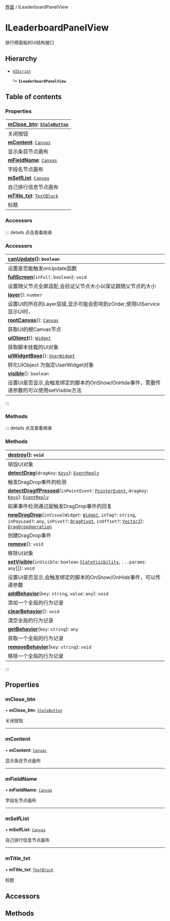 [界面](../groups/Extension.界面.md) / ILeaderboardPanelView

# ILeaderboardPanelView <Badge type="tip" text="Interface" /> <Score text="ILeaderboardPanelView" />

排行榜面板的UI结构接口

## Hierarchy

- [`UIScript`](../classes/mw.UIScript.md)

  ↳ **`ILeaderboardPanelView`**

## Table of contents

### Properties <Score text="Properties" /> 
| **[mClose\_btn](mwext.ILeaderboardPanelView.md#mclose_btn)**: [`StaleButton`](../classes/mw.StaleButton.md)  |
| :-----|
| 关闭按钮|
| **[mContent](mwext.ILeaderboardPanelView.md#mcontent)**: [`Canvas`](../classes/mw.Canvas.md)  |
| 显示条目节点画布|
| **[mFieldName](mwext.ILeaderboardPanelView.md#mfieldname)**: [`Canvas`](../classes/mw.Canvas.md)  |
| 字段名节点画布|
| **[mSelfList](mwext.ILeaderboardPanelView.md#mselflist)**: [`Canvas`](../classes/mw.Canvas.md)  |
| 自己排行信息节点画布|
| **[mTitle\_txt](mwext.ILeaderboardPanelView.md#mtitle_txt)**: [`TextBlock`](../classes/mw.TextBlock.md)  |
| 标题|

### Accessors <Score text="Accessors" /> 


::: details 点击查看继承
### Accessors <Score text="Accessors" /> 
| **[canUpdate](mw.UIScript.md#canupdate)**(): `boolean` <Badge type="tip" text="client" />  |
| :-----|
| 设置是否能触发onUpdate函数|
| **[fullScreen](mw.UIScript.md#fullscreen)**(`inFull`: `boolean`): `void` <Badge type="tip" text="client" />  |
| 设置随父节点全屏适配,会验证父节点大小以保证跟随父节点的大小|
| **[layer](mw.UIScript.md#layer)**(): `number` <Badge type="tip" text="client" />  |
| 设置UI的所在的Layer层级,显示可能会影响到zOrder,使用UIService显示UI时，|
| **[rootCanvas](mw.UIScript.md#rootcanvas)**(): [`Canvas`](mw.Canvas.md) <Badge type="tip" text="client" />  |
| 获取UI的根Canvas节点|
| **[uiObject](mw.UIScript.md#uiobject)**(): [`Widget`](mw.Widget.md)  |
| 获取脚本挂载的UI对象|
| **[uiWidgetBase](mw.UIScript.md#uiwidgetbase)**(): [`UserWidget`](mw.UserWidget.md) <Badge type="tip" text="client" />  |
| 转化UIObject 为指定UserWidget对象|
| **[visible](mw.UIScript.md#visible)**(): `boolean` <Badge type="tip" text="client" />  |
| 设置UI是否显示,会触发绑定的脚本的OnShow/OnHide事件，需要传递参数的可以使用setVisible方法|
:::


### Methods <Score text="Methods" /> 


::: details 点击查看继承
### Methods <Score text="Methods" /> 
| **[destroy](mw.UIScript.md#destroy)**(): `void` <Badge type="tip" text="client" />  |
| :-----|
| 销毁UI对象|
| **[detectDrag](mw.UIScript.md#detectdrag)**(`dragKey`: [`Keys`](../enums/mw.Keys.md)): [`EventReply`](mw.EventReply.md) <Badge type="tip" text="client" />  |
| 触发DragDrop事件的检测|
| **[detectDragIfPressed](mw.UIScript.md#detectdragifpressed)**(`inPointEvent`: [`PointerEvent`](mw.PointerEvent.md), `dragKey`: [`Keys`](../enums/mw.Keys.md)): [`EventReply`](mw.EventReply.md) <Badge type="tip" text="client" />  |
| 如果事件检测通过就触发DragDrop事件的回复|
| **[newDragDrop](mw.UIScript.md#newdragdrop)**(`inVisualWidget`: [`Widget`](mw.Widget.md), `inTag?`: `string`, `inPayLoad?`: `any`, `inPivot?`: [`DragPivot`](../enums/mw.DragPivot.md), `inOffset?`: [`Vector2`](mw.Vector2.md)): [`DragDropOperation`](mw.DragDropOperation.md) <Badge type="tip" text="client" />  |
| 创建DragDrop事件|
| **[remove](mw.UIScript.md#remove)**(): `void` <Badge type="tip" text="client" />  |
| 移除UI对象|
| **[setVisible](mw.UIScript.md#setvisible)**(`inVisible`: `boolean`  [`SlateVisibility`](../enums/mw.SlateVisibility.md), `...params`: `any`[]): `void` <Badge type="tip" text="client" />  |
| 设置UI是否显示,会触发绑定的脚本的OnShow/OnHide事件，可以传递参数|
| **[addBehavior](mw.UIScript.md#addbehavior)**(`key`: `string`, `value`: `any`): `void` <Badge type="tip" text="client" />  |
| 添加一个全局的行为记录|
| **[clearBehavior](mw.UIScript.md#clearbehavior)**(): `void` <Badge type="tip" text="client" />  |
| 清空全局的行为记录|
| **[getBehavior](mw.UIScript.md#getbehavior)**(`key`: `string`): `any` <Badge type="tip" text="client" />  |
| 获取一个全局的行为记录|
| **[removeBehavior](mw.UIScript.md#removebehavior)**(`key`: `string`): `void` <Badge type="tip" text="client" />  |
| 移除一个全局的行为记录|
:::


## Properties

### mClose\_btn <Score text="mClose" /> 

• **mClose\_btn**: [`StaleButton`](../classes/mw.StaleButton.md)

关闭按钮

___

### mContent <Score text="mContent" /> 

• **mContent**: [`Canvas`](../classes/mw.Canvas.md)

显示条目节点画布

___

### mFieldName <Score text="mFieldName" /> 

• **mFieldName**: [`Canvas`](../classes/mw.Canvas.md)

字段名节点画布

___

### mSelfList <Score text="mSelfList" /> 

• **mSelfList**: [`Canvas`](../classes/mw.Canvas.md)

自己排行信息节点画布

___

### mTitle\_txt <Score text="mTitle" /> 

• **mTitle\_txt**: [`TextBlock`](../classes/mw.TextBlock.md)

标题

## Accessors

## Methods
